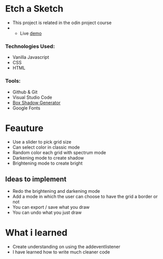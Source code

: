 # Etch a Sketch

* This project is related in the odin project course
* * Live <a href="https://hummydev7.github.io/sketchy-etch/">demo</a>

<h3> Technologies Used:</h3>

* Vanilla Javascript
* CSS
* HTML

<h3> Tools:</h3>

* Github & Git
* Visual Studio Code
* <a href="https://generate-css.com/box-shadow-generator/" targe="_blank">Box Shadow Generator</a>
* Google Fonts

# Feauture

* Use a slider to pick grid size
* Can select color in classic mode
* Random color each grid with spectrum mode
* Darkening mode to create shadow
* Brightening mode to create bright

<h2>Ideas to implement</h2>

* Redo the brightening and darkening mode
* Add a mode in which the user can choose to have the grid a border or not
* You can export / save what you draw
* You can undo what you just draw

# What i learned

* Create understanding on using the addeventlistener
* I have learned how to write much cleaner code

